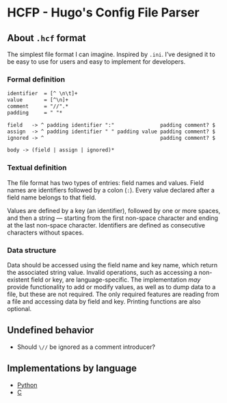 # HCFP - Hugo's Config File Parser

## About `.hcf` format

The simplest file format I can imagine. Inspired by `.ini`. I’ve designed it to be easy to use for users and easy to implement for developers.

### Formal definition

```txt
identifier  = [^ \n\t]+
value       = [^\n]+
comment     = "//".*
padding     = " "*

field   -> ^ padding identifier ":"               padding comment? $
assign  -> ^ padding identifier " " padding value padding comment? $
ignored -> ^                                      padding comment? $

body -> (field | assign | ignored)*
```

### Textual definition

The file format has two types of entries: field names and values. Field names
are identifiers followed by a colon (`:`). Every value declared after a field
name belongs to that field.

Values are defined by a key (an identifier), followed by one or more spaces,
and then a string — starting from the first non-space character and ending at
the last non-space character. Identifiers are defined as consecutive
characters without spaces.

### Data structure

Data should be accessed using the field name and key name, which return the
associated string value. Invalid operations, such as accessing a non-existent
field or key, are language-specific. The implementation *may* provide
functionality to add or modify values, as well as to dump data to a file, but
these are not required. The only required features are reading from a file and
accessing data by field and key. Printing functions are also optional.

## Undefined behavior

* Should `\//` be ignored as a comment introducer?

## Implementations by language

* [Python](./src/python/hcfp.py)
* [C](./src/c/hcfp.h)
